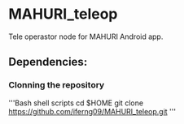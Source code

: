 # MAHURI_teleop

Tele operastor node for MAHURI Android app.

## Dependencies:

### Clonning the repository
'''Bash shell scripts
cd $HOME
git clone https://github.com/iferng09/MAHURI_teleop.git
'''

